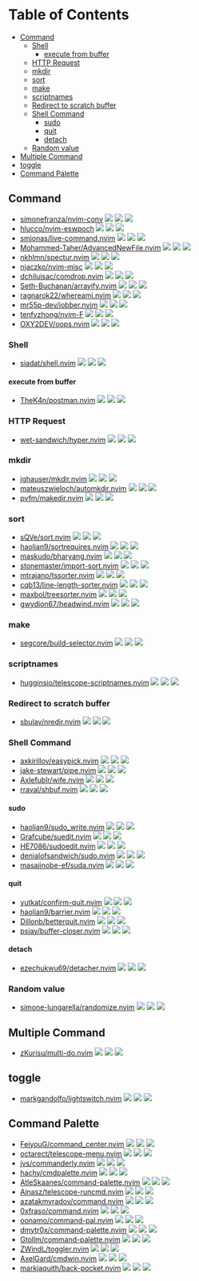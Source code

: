 # Table of Contents

<!-- toc -->

- [Command](#command)
  * [Shell](#shell)
    + [execute from buffer](#execute-from-buffer)
  * [HTTP Request](#http-request)
  * [mkdir](#mkdir)
  * [sort](#sort)
  * [make](#make)
  * [scriptnames](#scriptnames)
  * [Redirect to scratch buffer](#redirect-to-scratch-buffer)
  * [Shell Command](#shell-command)
    + [sudo](#sudo)
    + [quit](#quit)
    + [detach](#detach)
  * [Random value](#random-value)
- [Multiple Command](#multiple-command)
- [toggle](#toggle)
- [Command Palette](#command-palette)

<!-- tocstop -->

## Command

- [simonefranza/nvim-conv](https://github.com/simonefranza/nvim-conv) ![](https://img.shields.io/github/stars/simonefranza/nvim-conv) ![](https://img.shields.io/github/last-commit/simonefranza/nvim-conv) ![](https://img.shields.io/github/commit-activity/y/simonefranza/nvim-conv)
- [hlucco/nvim-eswpoch](https://github.com/hlucco/nvim-eswpoch) ![](https://img.shields.io/github/stars/hlucco/nvim-eswpoch) ![](https://img.shields.io/github/last-commit/hlucco/nvim-eswpoch) ![](https://img.shields.io/github/commit-activity/y/hlucco/nvim-eswpoch)
- [smjonas/live-command.nvim](https://github.com/smjonas/live-command.nvim) ![](https://img.shields.io/github/stars/smjonas/live-command.nvim) ![](https://img.shields.io/github/last-commit/smjonas/live-command.nvim) ![](https://img.shields.io/github/commit-activity/y/smjonas/live-command.nvim)
- [Mohammed-Taher/AdvancedNewFile.nvim](https://github.com/Mohammed-Taher/AdvancedNewFile.nvim) ![](https://img.shields.io/github/stars/Mohammed-Taher/AdvancedNewFile.nvim) ![](https://img.shields.io/github/last-commit/Mohammed-Taher/AdvancedNewFile.nvim) ![](https://img.shields.io/github/commit-activity/y/Mohammed-Taher/AdvancedNewFile.nvim)
- [nkhlmn/spectur.nvim](https://github.com/nkhlmn/spectur.nvim) ![](https://img.shields.io/github/stars/nkhlmn/spectur.nvim) ![](https://img.shields.io/github/last-commit/nkhlmn/spectur.nvim) ![](https://img.shields.io/github/commit-activity/y/nkhlmn/spectur.nvim)
- [njaczko/nvim-misc](https://github.com/njaczko/nvim-misc) ![](https://img.shields.io/github/stars/njaczko/nvim-misc) ![](https://img.shields.io/github/last-commit/njaczko/nvim-misc) ![](https://img.shields.io/github/commit-activity/y/njaczko/nvim-misc)
- [dchiluisac/comdrop.nvim](https://github.com/dchiluisac/comdrop.nvim) ![](https://img.shields.io/github/stars/dchiluisac/comdrop.nvim) ![](https://img.shields.io/github/last-commit/dchiluisac/comdrop.nvim) ![](https://img.shields.io/github/commit-activity/y/dchiluisac/comdrop.nvim)
- [Seth-Buchanan/arrayify.nvim](https://github.com/Seth-Buchanan/arrayify.nvim) ![](https://img.shields.io/github/stars/Seth-Buchanan/arrayify.nvim) ![](https://img.shields.io/github/last-commit/Seth-Buchanan/arrayify.nvim) ![](https://img.shields.io/github/commit-activity/y/Seth-Buchanan/arrayify.nvim)
- [ragnarok22/whereami.nvim](https://github.com/ragnarok22/whereami.nvim) ![](https://img.shields.io/github/stars/ragnarok22/whereami.nvim) ![](https://img.shields.io/github/last-commit/ragnarok22/whereami.nvim) ![](https://img.shields.io/github/commit-activity/y/ragnarok22/whereami.nvim)
- [mr55p-dev/jobber.nvim](https://github.com/mr55p-dev/jobber.nvim) ![](https://img.shields.io/github/stars/mr55p-dev/jobber.nvim) ![](https://img.shields.io/github/last-commit/mr55p-dev/jobber.nvim) ![](https://img.shields.io/github/commit-activity/y/mr55p-dev/jobber.nvim)
- [tenfyzhong/nvim-F](https://github.com/tenfyzhong/nvim-F) ![](https://img.shields.io/github/stars/tenfyzhong/nvim-F) ![](https://img.shields.io/github/last-commit/tenfyzhong/nvim-F) ![](https://img.shields.io/github/commit-activity/y/tenfyzhong/nvim-F)
- [OXY2DEV/oops.nvim](https://github.com/OXY2DEV/oops.nvim) ![](https://img.shields.io/github/stars/OXY2DEV/oops.nvim) ![](https://img.shields.io/github/last-commit/OXY2DEV/oops.nvim) ![](https://img.shields.io/github/commit-activity/y/OXY2DEV/oops.nvim)

### Shell

- [siadat/shell.nvim](https://github.com/siadat/shell.nvim) ![](https://img.shields.io/github/stars/siadat/shell.nvim) ![](https://img.shields.io/github/last-commit/siadat/shell.nvim) ![](https://img.shields.io/github/commit-activity/y/siadat/shell.nvim)

#### execute from buffer

- [TheK4n/postman.nvim](https://github.com/TheK4n/postman.nvim) ![](https://img.shields.io/github/stars/TheK4n/postman.nvim) ![](https://img.shields.io/github/last-commit/TheK4n/postman.nvim) ![](https://img.shields.io/github/commit-activity/y/TheK4n/postman.nvim)

### HTTP Request

- [wet-sandwich/hyper.nvim](https://github.com/wet-sandwich/hyper.nvim) ![](https://img.shields.io/github/stars/wet-sandwich/hyper.nvim) ![](https://img.shields.io/github/last-commit/wet-sandwich/hyper.nvim) ![](https://img.shields.io/github/commit-activity/y/wet-sandwich/hyper.nvim)

### mkdir

- [jghauser/mkdir.nvim](https://github.com/jghauser/mkdir.nvim) ![](https://img.shields.io/github/stars/jghauser/mkdir.nvim) ![](https://img.shields.io/github/last-commit/jghauser/mkdir.nvim) ![](https://img.shields.io/github/commit-activity/y/jghauser/mkdir.nvim)
- [mateuszwieloch/automkdir.nvim](https://github.com/mateuszwieloch/automkdir.nvim) ![](https://img.shields.io/github/stars/mateuszwieloch/automkdir.nvim) ![](https://img.shields.io/github/last-commit/mateuszwieloch/automkdir.nvim) ![](https://img.shields.io/github/commit-activity/y/mateuszwieloch/automkdir.nvim)
- [pvfm/makedir.nvim](https://github.com/pvfm/makedir.nvim) ![](https://img.shields.io/github/stars/pvfm/makedir.nvim) ![](https://img.shields.io/github/last-commit/pvfm/makedir.nvim) ![](https://img.shields.io/github/commit-activity/y/pvfm/makedir.nvim)

### sort

- [sQVe/sort.nvim](https://github.com/sQVe/sort.nvim) ![](https://img.shields.io/github/stars/sQVe/sort.nvim) ![](https://img.shields.io/github/last-commit/sQVe/sort.nvim) ![](https://img.shields.io/github/commit-activity/y/sQVe/sort.nvim)
- [haolian9/sortrequires.nvim](https://github.com/haolian9/sortrequires.nvim) ![](https://img.shields.io/github/stars/haolian9/sortrequires.nvim) ![](https://img.shields.io/github/last-commit/haolian9/sortrequires.nvim) ![](https://img.shields.io/github/commit-activity/y/haolian9/sortrequires.nvim)
- [maskudo/bharyang.nvim](https://github.com/maskudo/bharyang.nvim) ![](https://img.shields.io/github/stars/maskudo/bharyang.nvim) ![](https://img.shields.io/github/last-commit/maskudo/bharyang.nvim) ![](https://img.shields.io/github/commit-activity/y/maskudo/bharyang.nvim)
- [stonemaster/import-sort.nvim](https://github.com/stonemaster/import-sort.nvim) ![](https://img.shields.io/github/stars/stonemaster/import-sort.nvim) ![](https://img.shields.io/github/last-commit/stonemaster/import-sort.nvim) ![](https://img.shields.io/github/commit-activity/y/stonemaster/import-sort.nvim)
- [mtrajano/tssorter.nvim](https://github.com/mtrajano/tssorter.nvim) ![](https://img.shields.io/github/stars/mtrajano/tssorter.nvim) ![](https://img.shields.io/github/last-commit/mtrajano/tssorter.nvim) ![](https://img.shields.io/github/commit-activity/y/mtrajano/tssorter.nvim)
- [cqb13/line-length-sorter.nvim](https://github.com/cqb13/line-length-sorter.nvim) ![](https://img.shields.io/github/stars/cqb13/line-length-sorter.nvim) ![](https://img.shields.io/github/last-commit/cqb13/line-length-sorter.nvim) ![](https://img.shields.io/github/commit-activity/y/cqb13/line-length-sorter.nvim)
- [maxbol/treesorter.nvim](https://github.com/maxbol/treesorter.nvim) ![](https://img.shields.io/github/stars/maxbol/treesorter.nvim) ![](https://img.shields.io/github/last-commit/maxbol/treesorter.nvim) ![](https://img.shields.io/github/commit-activity/y/maxbol/treesorter.nvim)
- [gwydion67/headwind.nvim](https://github.com/gwydion67/headwind.nvim) ![](https://img.shields.io/github/stars/gwydion67/headwind.nvim) ![](https://img.shields.io/github/last-commit/gwydion67/headwind.nvim) ![](https://img.shields.io/github/commit-activity/y/gwydion67/headwind.nvim)

### make

- [segcore/build-selector.nvim](https://github.com/segcore/build-selector.nvim) ![](https://img.shields.io/github/stars/segcore/build-selector.nvim) ![](https://img.shields.io/github/last-commit/segcore/build-selector.nvim) ![](https://img.shields.io/github/commit-activity/y/segcore/build-selector.nvim)

### scriptnames

- [hugginsio/telescope-scriptnames.nvim](https://github.com/hugginsio/telescope-scriptnames.nvim) ![](https://img.shields.io/github/stars/hugginsio/telescope-scriptnames.nvim) ![](https://img.shields.io/github/last-commit/hugginsio/telescope-scriptnames.nvim) ![](https://img.shields.io/github/commit-activity/y/hugginsio/telescope-scriptnames.nvim)

### Redirect to scratch buffer

- [sbulav/nredir.nvim](https://github.com/sbulav/nredir.nvim) ![](https://img.shields.io/github/stars/sbulav/nredir.nvim) ![](https://img.shields.io/github/last-commit/sbulav/nredir.nvim) ![](https://img.shields.io/github/commit-activity/y/sbulav/nredir.nvim)

### Shell Command

- [axkirillov/easypick.nvim](https://github.com/axkirillov/easypick.nvim) ![](https://img.shields.io/github/stars/axkirillov/easypick.nvim) ![](https://img.shields.io/github/last-commit/axkirillov/easypick.nvim) ![](https://img.shields.io/github/commit-activity/y/axkirillov/easypick.nvim)
- [jake-stewart/pipe.nvim](https://github.com/jake-stewart/pipe.nvim) ![](https://img.shields.io/github/stars/jake-stewart/pipe.nvim) ![](https://img.shields.io/github/last-commit/jake-stewart/pipe.nvim) ![](https://img.shields.io/github/commit-activity/y/jake-stewart/pipe.nvim)
- [Axlefublr/wife.nvim](https://github.com/Axlefublr/wife.nvim) ![](https://img.shields.io/github/stars/Axlefublr/wife.nvim) ![](https://img.shields.io/github/last-commit/Axlefublr/wife.nvim) ![](https://img.shields.io/github/commit-activity/y/Axlefublr/wife.nvim)
- [rraval/shbuf.nvim](https://github.com/rraval/shbuf.nvim) ![](https://img.shields.io/github/stars/rraval/shbuf.nvim) ![](https://img.shields.io/github/last-commit/rraval/shbuf.nvim) ![](https://img.shields.io/github/commit-activity/y/rraval/shbuf.nvim)

#### sudo

- [haolian9/sudo_write.nvim](https://github.com/haolian9/sudo_write.nvim) ![](https://img.shields.io/github/stars/haolian9/sudo_write.nvim) ![](https://img.shields.io/github/last-commit/haolian9/sudo_write.nvim) ![](https://img.shields.io/github/commit-activity/y/haolian9/sudo_write.nvim)
- [Grafcube/suedit.nvim](https://github.com/Grafcube/suedit.nvim) ![](https://img.shields.io/github/stars/Grafcube/suedit.nvim) ![](https://img.shields.io/github/last-commit/Grafcube/suedit.nvim) ![](https://img.shields.io/github/commit-activity/y/Grafcube/suedit.nvim)
- [HE7086/sudoedit.nvim](https://github.com/HE7086/sudoedit.nvim) ![](https://img.shields.io/github/stars/HE7086/sudoedit.nvim) ![](https://img.shields.io/github/last-commit/HE7086/sudoedit.nvim) ![](https://img.shields.io/github/commit-activity/y/HE7086/sudoedit.nvim)
- [denialofsandwich/sudo.nvim](https://github.com/denialofsandwich/sudo.nvim) ![](https://img.shields.io/github/stars/denialofsandwich/sudo.nvim) ![](https://img.shields.io/github/last-commit/denialofsandwich/sudo.nvim) ![](https://img.shields.io/github/commit-activity/y/denialofsandwich/sudo.nvim)
- [masajinobe-ef/suda.nvim](https://github.com/masajinobe-ef/suda.nvim) ![](https://img.shields.io/github/stars/masajinobe-ef/suda.nvim) ![](https://img.shields.io/github/last-commit/masajinobe-ef/suda.nvim) ![](https://img.shields.io/github/commit-activity/y/masajinobe-ef/suda.nvim)

#### quit

- [yutkat/confirm-quit.nvim](https://github.com/yutkat/confirm-quit.nvim) ![](https://img.shields.io/github/stars/yutkat/confirm-quit.nvim) ![](https://img.shields.io/github/last-commit/yutkat/confirm-quit.nvim) ![](https://img.shields.io/github/commit-activity/y/yutkat/confirm-quit.nvim)
- [haolian9/barrier.nvim](https://github.com/haolian9/barrier.nvim) ![](https://img.shields.io/github/stars/haolian9/barrier.nvim) ![](https://img.shields.io/github/last-commit/haolian9/barrier.nvim) ![](https://img.shields.io/github/commit-activity/y/haolian9/barrier.nvim)
- [Dillonb/betterquit.nvim](https://github.com/Dillonb/betterquit.nvim) ![](https://img.shields.io/github/stars/Dillonb/betterquit.nvim) ![](https://img.shields.io/github/last-commit/Dillonb/betterquit.nvim) ![](https://img.shields.io/github/commit-activity/y/Dillonb/betterquit.nvim)
- [psjay/buffer-closer.nvim](https://github.com/psjay/buffer-closer.nvim) ![](https://img.shields.io/github/stars/psjay/buffer-closer.nvim) ![](https://img.shields.io/github/last-commit/psjay/buffer-closer.nvim) ![](https://img.shields.io/github/commit-activity/y/psjay/buffer-closer.nvim)

#### detach

- [ezechukwu69/detacher.nvim](https://github.com/ezechukwu69/detacher.nvim) ![](https://img.shields.io/github/stars/ezechukwu69/detacher.nvim) ![](https://img.shields.io/github/last-commit/ezechukwu69/detacher.nvim) ![](https://img.shields.io/github/commit-activity/y/ezechukwu69/detacher.nvim)

### Random value

- [simone-lungarella/randomize.nvim](https://github.com/simone-lungarella/randomize.nvim) ![](https://img.shields.io/github/stars/simone-lungarella/randomize.nvim) ![](https://img.shields.io/github/last-commit/simone-lungarella/randomize.nvim) ![](https://img.shields.io/github/commit-activity/y/simone-lungarella/randomize.nvim)

## Multiple Command

- [zKurisu/multi-do.nvim](https://github.com/zKurisu/multi-do.nvim) ![](https://img.shields.io/github/stars/zKurisu/multi-do.nvim) ![](https://img.shields.io/github/last-commit/zKurisu/multi-do.nvim) ![](https://img.shields.io/github/commit-activity/y/zKurisu/multi-do.nvim)

## toggle

- [markgandolfo/lightswitch.nvim](https://github.com/markgandolfo/lightswitch.nvim) ![](https://img.shields.io/github/stars/markgandolfo/lightswitch.nvim) ![](https://img.shields.io/github/last-commit/markgandolfo/lightswitch.nvim) ![](https://img.shields.io/github/commit-activity/y/markgandolfo/lightswitch.nvim)

## Command Palette

- [FeiyouG/command_center.nvim](https://github.com/FeiyouG/command_center.nvim) ![](https://img.shields.io/github/stars/FeiyouG/command_center.nvim) ![](https://img.shields.io/github/last-commit/FeiyouG/command_center.nvim) ![](https://img.shields.io/github/commit-activity/y/FeiyouG/command_center.nvim)
- [octarect/telescope-menu.nvim](https://github.com/octarect/telescope-menu.nvim) ![](https://img.shields.io/github/stars/octarect/telescope-menu.nvim) ![](https://img.shields.io/github/last-commit/octarect/telescope-menu.nvim) ![](https://img.shields.io/github/commit-activity/y/octarect/telescope-menu.nvim)
- [jvs/commanderly.nvim](https://github.com/jvs/commanderly.nvim) ![](https://img.shields.io/github/stars/jvs/commanderly.nvim) ![](https://img.shields.io/github/last-commit/jvs/commanderly.nvim) ![](https://img.shields.io/github/commit-activity/y/jvs/commanderly.nvim)
- [hachy/cmdpalette.nvim](https://github.com/hachy/cmdpalette.nvim) ![](https://img.shields.io/github/stars/hachy/cmdpalette.nvim) ![](https://img.shields.io/github/last-commit/hachy/cmdpalette.nvim) ![](https://img.shields.io/github/commit-activity/y/hachy/cmdpalette.nvim)
- [AtleSkaanes/command-palette.nvim](https://github.com/AtleSkaanes/command-palette.nvim) ![](https://img.shields.io/github/stars/AtleSkaanes/command-palette.nvim) ![](https://img.shields.io/github/last-commit/AtleSkaanes/command-palette.nvim) ![](https://img.shields.io/github/commit-activity/y/AtleSkaanes/command-palette.nvim)
- [Ajnasz/telescope-runcmd.nvim](https://github.com/Ajnasz/telescope-runcmd.nvim) ![](https://img.shields.io/github/stars/Ajnasz/telescope-runcmd.nvim) ![](https://img.shields.io/github/last-commit/Ajnasz/telescope-runcmd.nvim) ![](https://img.shields.io/github/commit-activity/y/Ajnasz/telescope-runcmd.nvim)
- [azatakmyradov/command.nvim](https://github.com/azatakmyradov/command.nvim) ![](https://img.shields.io/github/stars/azatakmyradov/command.nvim) ![](https://img.shields.io/github/last-commit/azatakmyradov/command.nvim) ![](https://img.shields.io/github/commit-activity/y/azatakmyradov/command.nvim)
- [0xfraso/command.nvim](https://github.com/0xfraso/command.nvim) ![](https://img.shields.io/github/stars/0xfraso/command.nvim) ![](https://img.shields.io/github/last-commit/0xfraso/command.nvim) ![](https://img.shields.io/github/commit-activity/y/0xfraso/command.nvim)
- [oonamo/command-pal.nvim](https://github.com/oonamo/command-pal.nvim) ![](https://img.shields.io/github/stars/oonamo/command-pal.nvim) ![](https://img.shields.io/github/last-commit/oonamo/command-pal.nvim) ![](https://img.shields.io/github/commit-activity/y/oonamo/command-pal.nvim)
- [dmytr0x/command-palette.nvim](https://github.com/dmytr0x/command-palette.nvim) ![](https://img.shields.io/github/stars/dmytr0x/command-palette.nvim) ![](https://img.shields.io/github/last-commit/dmytr0x/command-palette.nvim) ![](https://img.shields.io/github/commit-activity/y/dmytr0x/command-palette.nvim)
- [Gtollm/command-palette.nvim](https://github.com/Gtollm/command-palette.nvim) ![](https://img.shields.io/github/stars/Gtollm/command-palette.nvim) ![](https://img.shields.io/github/last-commit/Gtollm/command-palette.nvim) ![](https://img.shields.io/github/commit-activity/y/Gtollm/command-palette.nvim)
- [ZWindL/toggler.nvim](https://github.com/ZWindL/toggler.nvim) ![](https://img.shields.io/github/stars/ZWindL/toggler.nvim) ![](https://img.shields.io/github/last-commit/ZWindL/toggler.nvim) ![](https://img.shields.io/github/commit-activity/y/ZWindL/toggler.nvim)
- [AxelGard/cmdwin.nvim](https://github.com/AxelGard/cmdwin.nvim) ![](https://img.shields.io/github/stars/AxelGard/cmdwin.nvim) ![](https://img.shields.io/github/last-commit/AxelGard/cmdwin.nvim) ![](https://img.shields.io/github/commit-activity/y/AxelGard/cmdwin.nvim)
- [markjaquith/back-pocket.nvim](https://github.com/markjaquith/back-pocket.nvim) ![](https://img.shields.io/github/stars/markjaquith/back-pocket.nvim) ![](https://img.shields.io/github/last-commit/markjaquith/back-pocket.nvim) ![](https://img.shields.io/github/commit-activity/y/markjaquith/back-pocket.nvim)
